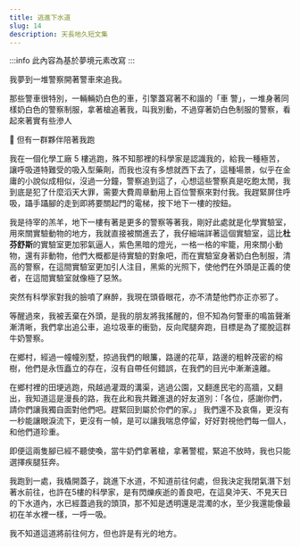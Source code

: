```yaml
---
title: 逃進下水道
slug: 14
description: 天長地久短文集
---
```


:::info 
此內容為基於夢境元素改寫
:::

我夢到一堆警察開著警車來追我。

那些警車很特別，一輛輛奶白色的車，引擎蓋寫著不和諧的「車 警」，一堆身著同樣奶白色的警察制服，拿著槍追著我，叫我別動，不過穿著奶白色制服的警察，看起來著實有些滲人

🎩 但有一群夥伴陪著我跑

我在一個化學工廠 5 樓逃跑，殊不知那裡的科學家是認識我的，給我一種極苦，讓呼吸道特難受的吸入型藥劑，而我也沒有多想就西下去了，這種場景，似乎在金庸的小說似成相似，沒過一分鐘，警察追到這了，心想這些警察真是吃飽太閒，我到底是犯了什麼滔天大罪，需要大費周章動用上百位警察來對付我。我趕緊屏住呼吸，躡手躡腳的走到即將要關起門的電梯，按下地下一樓的按鈕。

我是待宰的羔羊，地下一樓有著是更多的警察等著我，剛好此處就是化學實驗室，用來關實驗動物的地方，我就直接被關進去了，我仔細端詳著這個實驗室，這比**杜芬舒斯**的實驗室更加邪氣逼人，紫色黑暗的燈光，一格一格的牢籠，用來關小動物，還有非動物，他們大概都是待實驗的對象吧，而在實驗室身著奶白色制服，清高的警察，在這間實驗室更加引人注目，黑紫的光照下，使他們在外頭是正義的使者，在這間實驗室就像極了惡煞。

突然有科學家對我的臉噴了麻醉，我現在頭昏眼花，亦不清楚他們亦正亦邪了。

等醒過來，我被丟棄在外頭，是我的朋友將我搖醒的，但不知為何警車的鳴笛聲漸漸清晰，我們拿出追公車，追垃圾車的衝勁，反向爬腿奔跑，目標是為了擺脫這群牛奶警察。

在鄉村，經過一幢幢別墅，掠過我們的眼簾，路邊的花草，路邊的粗幹茂密的榕樹，他們是永恆矗立的存在，沒有自帶任何錯誤，在我們的目光中漸漸遠離。

在鄉村裡的田埂逃跑，飛越過灌溉的溝渠，逃過公園，又翻進民宅的高牆，又翻出，我知道這是漫長的路，我在此和我共難進退的好友道別：「各位，感謝你們，請你們讓我獨自面對他們吧。趕緊回到屬於你們的家。」 我們還不及哀傷，更沒有一秒能讓眼淚流下，更沒有一幀，是可以讓我喘息停留，好好對視他們每一個人，和他們道珍重。

即便這兩隻腳已經不聽使喚，當牛奶們拿著槍，拿著警棍，緊追不放時，我也只能選擇疾腿狂奔。

我跑到一處，我橇開蓋子，跳進下水道，不知道前往何處，但我決定我閉氣潛下划著水前往，也許在5樓的科學家，是有閃爍疾逝的善良吧，在這臭沖天、不見天日的下水道內，水已經蓋過我的頭頂，那不知是透明還是混濁的水，至少我還能像最初在羊水裡一樣，一呼一吸。

我不知道這道將前往何方，但也許是有光的地方。